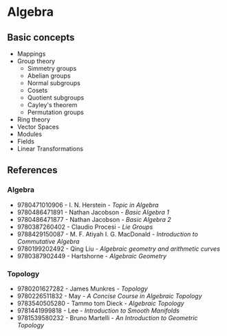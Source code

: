 # Algebra

## Basic concepts

- Mappings
- Group theory
  - Simmetry groups
  - Abelian groups
  - Normal subgroups
  - Cosets
  - Quotient subgroups
  - Cayley's theorem
  - Permutation groups
- Ring theory
- Vector Spaces
- Modules
- Fields
- Linear Transformations

## References

### Algebra
- 9780471010906 - I. N. Herstein - _Topic in Algebra_
- 9780486471891 - Nathan Jacobson - _Basic Algebra 1_
- 9780486471877 - Nathan Jacobson - _Basic Algebra 2_
- 9780387260402 - Claudio Procesi - _Lie Groups_
- 9788429150087 - M. F. Atiyah I. G. MacDonald - _Introduction to Commutative Algebra_
- 9780199202492 - Qing Liu - _Algebraic geometry and arithmetic curves_
- 9780387902449 - Hartshorne - _Algebraic Geometry_

### Topology
- 9780201627282 - James Munkres - _Topology_
- 9780226511832 - May - _A Concise Course in Algebraic Topology_
- 9783540505280 - Tammo tom Dieck - _Algebraic Topology_
- 9781441999818 - Lee - _Introduction to Smooth Manifolds_
- 9781539580232 - Bruno Martelli - _An Introduction to Geometric Topology_


